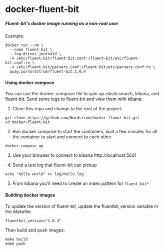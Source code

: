 docker-fluent-bit
=================

##### Fluent-bit's docker image running as a non-root user

Example:

```
docker run --rm \
  --name fluent-bit \
  --log-driver journald \
  -v /etc/fluent-bit/fluent-bit.conf:/fluent-bit/etc/fluent-bit.conf:ro \
  -v /etc/fluent-bit/parsers.conf:/fluent-bit/etc/parsers.conf:ro \
  quay.io/nordstrom/fluent-bit:1.0.4
```

#### Using docker compose

You can use the docker-compose file to spin up elasticsearch, kibana, 
and fluent-bit. Send some logs to fluent-bit and view them with kibana.

1. Clone this repo and change to the root of the project:

```
git clone https://github.com/Nordstrom/docker-fluent-bit.git
cd docker-fluent-bit
```

2. Run docker compose to start the containers, wait a few minutes for
all the container to start and connect to each other.

```
docker-compose up
```

3. Use your browser to connect to kibana http://localhost:5601

4. Send a test log that fluent-bit can pickup

```
echo "hello world" >> log/hello.log
```

5. From kibana you'll need to create an index pattern for `fluent_bit*`


#### Building docker images

To update the version of fluent-bit, update the fluentbit_version 
variable in the Makefile.

```
fluentbit_version="1.0.4"
```

Then build and push images:

```
make build
make push
```
